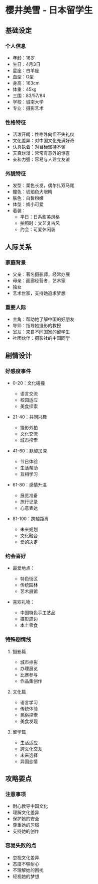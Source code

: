 # 樱井美雪 - 日本留学生

## 基础设定
### 个人信息
- 年龄：18岁
- 生日：4月3日
- 星座：白羊座
- 血型：O型
- 身高：163cm
- 体重：45kg
- 三围：83/57/84
- 学校：城南大学
- 专业：摄影艺术

### 性格特征
- 活泼开朗：性格外向但不失礼仪
- 文化差异：对中国文化充满好奇
- 认真执着：对目标坚持不懈
- 天真烂漫：常常有意外的惊喜
- 亲和力强：容易与人建立友谊

### 外貌特征
- 发型：栗色长发，偶尔扎双马尾
- 瞳色：琥珀色大眼睛
- 肤色：白皙粉嫩
- 体型：娇小可爱
- 着装：
  - 平日：日系甜美风格
  - 拍照时：文艺复古风
  - 约会：可爱休闲装

## 人际关系
### 家庭背景
- 父亲：著名摄影师，经常办展
- 母亲：画廊经营者，艺术家
- 独女
- 艺术世家，支持她追求梦想

### 重要人际
- 主角：帮助她了解中国的好朋友
- 导师：指导她摄影的教授
- 室友：来自不同国家的留学生
- 社团伙伴：摄影社的中国同学

## 剧情设计
### 好感度事件
- 0-20：文化碰撞
  - 语言交流
  - 校园适应
  - 美食探索

- 21-40：共同兴趣
  - 摄影外拍
  - 文化交流
  - 城市探索

- 41-60：默契加深
  - 节日体验
  - 生活帮助
  - 互相学习

- 61-80：感情升温
  - 展览准备
  - 旅行记录
  - 心意表达

- 81-100：跨越距离
  - 未来规划
  - 文化融合
  - 爱的决定

### 约会喜好
- 最爱地点：
  - 特色街区
  - 传统园林
  - 艺术展馆
  
- 喜欢礼物：
  - 中国特色手工艺品
  - 摄影周边
  - 本土零食

### 特殊剧情线
1. 摄影篇
   - 城市掠影
   - 办理展览
   - 比赛参与
   - 作品集创作

2. 文化篇
   - 语言学习
   - 传统体验
   - 民俗探索
   - 美食发现

3. 留学篇
   - 生活适应
   - 跨文化交友
   - 未来选择
   - 异国恋情

## 攻略要点
### 注意事项
- 耐心教导中国文化
- 理解文化差异
- 保护她的安全
- 尊重她的习惯
- 支持她的创作

### 容易失败的点
- 忽视文化差异
- 态度不够耐心
- 不理解她的困扰
- 轻视她的梦想